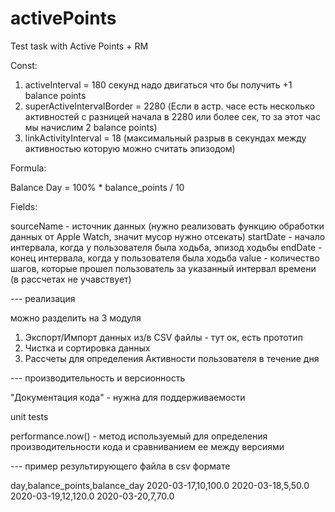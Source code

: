 # activePoints

Test task with Active Points + RM

Const:

1. activeInterval = 180 секунд надо двигаться что бы получить +1 balance points
2. superActiveIntervalBorder = 2280 (Если в астр. часе есть несколько активностей с разницей начала в 2280 или более сек, то за этот час мы начислим 2 balance points)
3. linkActivityInterval = 18 (максимальный разрыв в секундах между активностью которую можно считать эпизодом)

Formula:

Balance Day = 100% * balance_points / 10

Fields:

sourceName - источник данных (нужно реализовать функцию обработки данных от Apple Watch, значит мусор нужно отсекать)
startDate - начало интервала, когда у пользователя была ходьба, эпизод ходьбы
endDate - конец интервала, когда у пользователя была ходьба
value - количество шагов, которые прошел пользователь за указанный интервал времени (в рассчетах не учавствует)

--- реализация

можно разделить на 3 модуля

1. Экспорт/Импорт данных из/в CSV файлы - тут ок, есть прототип
2. Чистка и сортировка данных
3. Рассчеты для определения Активности пользователя в течение дня

--- производительность и версионность

"Документация кода" - нужна для поддерживаемости

unit tests

performance.now() - метод используемый для определения производительности кода и сравниванием ее между версиями

--- пример результирующего файла в csv формате

day,balance_points,balance_day
2020-03-17,10,100.0
2020-03-18,5,50.0
2020-03-19,12,120.0
2020-03-20,7,70.0
